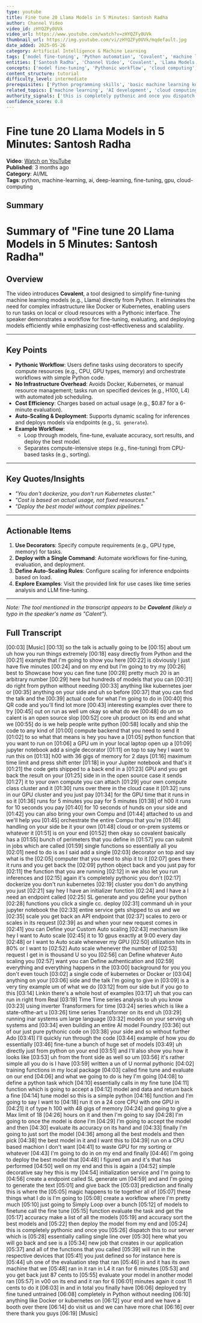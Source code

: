 ```yaml
---
type: youtube
title: Fine tune 20 Llama Models in 5 Minutes: Santosh Radha
author: Channel Video
video_id: zHYQZFy0UVk
video_url: https://www.youtube.com/watch?v=zHYQZFy0UVk
thumbnail_url: https://img.youtube.com/vi/zHYQZFy0UVk/mqdefault.jpg
date_added: 2025-05-26
category: Artificial Intelligence & Machine Learning
tags: ['model fine-tuning', 'Python automation', 'Covalent', 'machine learning', 'AI training', 'GPU optimization', 'cloud computing', 'ML pipelines', 'Llama models', 'AI deployment', 'resource management', 'Python scripting']
entities: ['Santosh Radha', 'Channel Video', 'Covalent', 'Llama Models', 'H100', 'L4', 'V00', 'Docker', 'Kubernetes', 'Python']
concepts: ['model fine-tuning', 'Pythonic workflow', 'cloud computing', 'machine learning optimization', 'automated model deployment', 'resource allocation', 'AI training', 'GPU utilization', 'machine learning pipelines']
content_structure: tutorial
difficulty_level: intermediate
prerequisites: ['Python programming skills', 'basic machine learning knowledge', 'familiarity with cloud computing concepts']
related_topics: ['machine learning', 'AI development', 'cloud computing', 'Python automation', 'GPU optimization', 'ML model deployment', 'AI training pipelines', 'devops for AI']
authority_signals: ['this is completely pythonic and once you dispatch this to our server', 'we have a booth over there do visit us and we can have more chat over there']
confidence_score: 0.8
---
```


# Fine tune 20 Llama Models in 5 Minutes: Santosh Radha

**Video**: [Watch on YouTube](https://www.youtube.com/watch?v=zHYQZFy0UVk)  
**Published**: 3 months ago  
**Category**: AI/ML  
**Tags**: python, machine-learning, ai, deep-learning, fine-tuning, gpu, cloud-computing  

## Summary

# Summary of "Fine tune 20 Llama Models in 5 Minutes: Santosh Radha"

## Overview  
The video introduces **Covalent**, a tool designed to simplify fine-tuning machine learning models (e.g., Llama) directly from Python. It eliminates the need for complex infrastructure like Docker or Kubernetes, enabling users to run tasks on local or cloud resources with a Pythonic interface. The speaker demonstrates a workflow for fine-tuning, evaluating, and deploying models efficiently while emphasizing cost-effectiveness and scalability.

---

## Key Points  
- **Pythonic Workflow**: Users define tasks using decorators to specify compute resources (e.g., CPU, GPU types, memory) and orchestrate workflows with simple Python code.  
- **No Infrastructure Overhead**: Avoids Docker, Kubernetes, or manual resource management; tasks run on specified devices (e.g., H100, L4) with automated job scheduling.  
- **Cost Efficiency**: Charges based on actual usage (e.g., $0.87 for a 6-minute evaluation).  
- **Auto-Scaling & Deployment**: Supports dynamic scaling for inferences and deploys models via endpoints (e.g., `SL generate`).  
- **Example Workflow**:  
  - Loop through models, fine-tune, evaluate accuracy, sort results, and deploy the best model.  
  - Separates compute-intensive steps (e.g., fine-tuning) from CPU-based tasks (e.g., sorting).  

---

## Key Quotes/Insights  
- *"You don't dockerize, you don't run Kubernetes cluster."*  
- *"Cost is based on actual usage, not fixed resources."*  
- *"Deploy the best model without complex pipelines."*  

---

## Actionable Items  
1. **Use Decorators**: Specify compute requirements (e.g., GPU type, memory) for tasks.  
2. **Deploy with a Single Command**: Automate workflows for fine-tuning, evaluation, and deployment.  
3. **Define Auto-Scaling Rules**: Configure scaling for inference endpoints based on load.  
4. **Explore Examples**: Visit the provided link for use cases like time series analysis and LLM fine-tuning.  

--- 

*Note: The tool mentioned in the transcript appears to be **Covalent** (likely a typo in the speaker's name as "Calent").*

## Full Transcript

[00:03] [Music]
[00:13] so the talk is actually going to be
[00:15] about um uh how you run things extremely
[00:18] easy directly from Python and the
[00:21] example that I'm going to show you here
[00:22] is obviously I just have five minutes
[00:24] and on my end but I'm going to try my
[00:26] best to Showcase how you can fine tune
[00:28] pretty much 20 is an arbitrary number
[00:29] here but hundreds of models that you can
[00:31] do right from python without needing
[00:33] anything like kubernetes joer or
[00:35] anything on your side and uh so before
[00:37] that you can find the talk and the
[00:39] actual code for what I'm going to do in
[00:40] this QR code and you'll find lot more
[00:43] interesting examples over there to try
[00:45] out on run as well um okay so what do we
[00:48] do um so calent is an open source slop
[00:52] core uh product on its end and what we
[00:55] do is we help people write python
[00:58] locally and ship the code to any kind of
[01:00] compute backend that you need to send it
[01:02] to so what that means is hey you have a
[01:05] python function that you want to run on
[01:06] a GPU um in your local laptop open up a
[01:09] jupyter notebook add a single decorator
[01:11] on top to say hey I want to run this on
[01:13] h00 with 36 gigs of memory for 2 days
[01:16] maximum time limit and press shift enter
[01:18] in your Jupiter notebook and that's it
[01:21] the code gets shipped to a back end in a
[01:23] GPU and you get back the result on your
[01:25] side in in the open source case it sends
[01:27] it to your own compute you can attach
[01:29] your own compute class cluster and it
[01:30] runs over there in the cloud case it
[01:32] runs in our GPU cluster and you just pay
[01:34] for the GPU time that it runs in so it
[01:36] runs for 5 minutes you pay for 5 minutes
[01:38] of h00 it runs for 10 seconds you pay
[01:40] for 10 seconds of hunds on your side and
[01:42] you can also bring your own Compu and
[01:44] attached to us and we'll help you
[01:45] orchestrate the entire Compu that you're
[01:46] handling on your side be it your own
[01:48] cloud or on-prem systems or whatever it
[01:51] is on your end
[01:52] then okay so covalent basically has a
[01:55] bunch of perimeters that you define in
[01:57] you can submit in jobs which are called
[01:59] single functions so essentially all you
[02:01] need to do is as I said add a single
[02:03] decorator on top and say what is the
[02:05] computer that you need to ship it to it
[02:07] goes there it runs and you get back the
[02:09] python object back and you just pay for
[02:11] the function that you are running
[02:12] in we also let you run inferences and
[02:15] again it's completely pythonic you don't
[02:17] dockerize you don't run kubernetes
[02:19] cluster you don't do anything you just
[02:21] say hey I have an initializer function
[02:24] and I have a I need an endpoint called
[02:25] SL generate and you define your python
[02:28] functions you click a single cc. deploy
[02:31] command uh in your jupyter notebook the
[02:33] entire service gets shipped to us and we
[02:35] scale you get back an API endpoint that
[02:37] scales to zero or scales in its request
[02:39] as and when your new request comes in
[02:41] you can Define your Custom Auto scaling
[02:43] mechanism like hey I want to Auto scale
[02:45] it to 10 gpus exactly at 9:00 every day
[02:48] or I want to Auto scale whenever my GPU
[02:50] utilization hits in 80% or I want to
[02:52] Auto scale whenever the number of
[02:53] request I get in is thousand U so you
[02:56] can Define whatever Auto scaling you
[02:57] want you can Define authentication and
[02:59] everything and everything happens in the
[03:00] background for you you don't even touch
[03:02] a single code of kubernetes or Docker or
[03:04] anything on your
[03:06] side and the talk I'm going to give in
[03:09] is a very tiny example um of what we do
[03:12] from our side but if you go to this
[03:14] Linkin there's a whole host of examples
[03:17] uh that you can run in right from Real
[03:19] Time Time series analysis to uh you know
[03:23] using inverter Transformers for time
[03:24] series which is like a state-ofthe-art u
[03:26] time series Transformer on its end uh
[03:29] running inar systems um large language
[03:32] models on your serving uh systems and
[03:34] even building an entire AI model Foundry
[03:36] out of our just pure pythonic code on
[03:38] your side and so without further Ado
[03:41] I'll quickly run through the code
[03:44] example of how you do essentially
[03:46] fine-tune a bunch of huge set of models
[03:49] uh directly just from python on your end
[03:51] and I'll also show you how it looks like
[03:53] uh from the front side as well so um
[03:56] it's rather simple all you do is I have
[03:59] written a un of U normal pythonic
[04:02] training functions in my local package
[04:03] called fine tune and evaluate on our end
[04:06] and what we going to do is hey I'm going
[04:08] to define a python task which
[04:10] essentially calls in my fine tune
[04:11] function which is going to accept a
[04:12] model and data and return back a fine
[04:14] tune model so this is a simple python
[04:16] function and I'm going to say I want to
[04:18] run it on a 24 core CPU with one GPU in
[04:21] it of type h 100 with 48 gigs of memory
[04:24] and going to give a Max limit of 18
[04:26] hours on it and then I'm going to say
[04:28] I'm going to once the model is done I'm
[04:29] I'm going to accept the model and then
[04:30] evaluate its accuracy on its hand and
[04:33] finally I'm going to just sort the model
[04:36] among all the best models and then pick
[04:38] the best model in it and I want this to
[04:39] run on a CPU based machion I don't want
[04:41] to waste GPU for my sorting or whatever
[04:43] I'm going to do in on my end and finally
[04:46] I'm going to deploy the best model that
[04:48] I figured um and it's that has performed
[04:50] well on my end and this is again a
[04:52] simple decorative say hey this is my
[04:54] initialization service and I'm going to
[04:56] create a endpoint called SL generate um
[04:59] and and I'm going to generate the text
[05:01] and give back the
[05:03] prediction and finally this is where the
[05:05] magic happens to tie together all of
[05:07] these things what I do is I'm going to
[05:08] create a workflow where I'm pretty much
[05:10] just going to Simply Loop over a bunch
[05:12] of models to finetune call the fine tune
[05:15] function evaluate the task and get the
[05:17] accuracy make a list of all the models
[05:19] and accuracy sort the best models and
[05:22] then deploy the model from my end and
[05:24] this is completely pythonic and once you
[05:26] dispatch this to our server which is
[05:28] essentially calling single line over
[05:30] here what you will go back and see is a
[05:34] new job that creates in our application
[05:37] and all of the functions that you called
[05:39] will run in the respective devices that
[05:41] you just defined so for instance here is
[05:44] uh one of the evaluation step that ran
[05:46] in and it has its own machine that we
[05:48] ran in it ran in L4 it ran for 6 minutes
[05:53] and you get back just 87 cents to
[05:55] evaluate your model in another model ran
[05:57] in v00 on its end and it ran for 6
[06:01] minutes again it cost 11 cents to do it
[06:03] in and in total you finally have
[06:06] deployed try fine tuned untrained
[06:08] completely in Python without needing
[06:10] anything like Docker or kubernetes on
[06:12] your end and we have a booth over there
[06:14] do visit us and we can have more chat
[06:16] over there thank you guys
[06:19] [Music]
